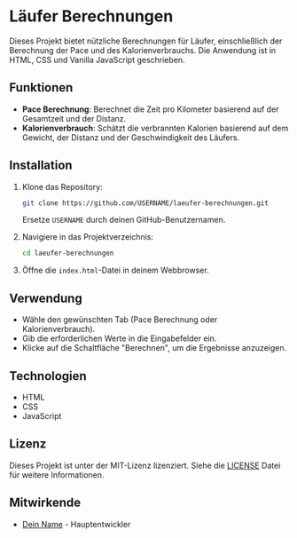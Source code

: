 # Läufer Berechnungen

Dieses Projekt bietet nützliche Berechnungen für Läufer, einschließlich der Berechnung der Pace und des Kalorienverbrauchs. Die Anwendung ist in HTML, CSS und Vanilla JavaScript geschrieben.

## Funktionen

- **Pace Berechnung**: Berechnet die Zeit pro Kilometer basierend auf der Gesamtzeit und der Distanz.
- **Kalorienverbrauch**: Schätzt die verbrannten Kalorien basierend auf dem Gewicht, der Distanz und der Geschwindigkeit des Läufers.

## Installation

1. Klone das Repository:
   ```bash
   git clone https://github.com/USERNAME/laeufer-berechnungen.git
   ```
   Ersetze `USERNAME` durch deinen GitHub-Benutzernamen.

2. Navigiere in das Projektverzeichnis:
   ```bash
   cd laeufer-berechnungen
   ```

3. Öffne die `index.html`-Datei in deinem Webbrowser.

## Verwendung

- Wähle den gewünschten Tab (Pace Berechnung oder Kalorienverbrauch).
- Gib die erforderlichen Werte in die Eingabefelder ein.
- Klicke auf die Schaltfläche "Berechnen", um die Ergebnisse anzuzeigen.

## Technologien

- HTML
- CSS
- JavaScript

## Lizenz

Dieses Projekt ist unter der MIT-Lizenz lizenziert. Siehe die [LICENSE](LICENSE) Datei für weitere Informationen.

## Mitwirkende

- [Dein Name](https://github.com/DEIN_USERNAME) - Hauptentwickler
